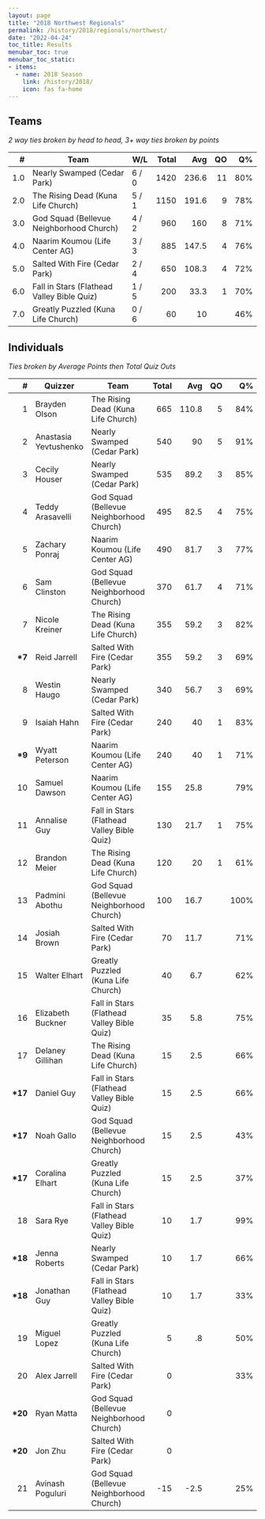 ```yaml
---
layout: page
title: "2018 Northwest Regionals"
permalink: /history/2018/regionals/northwest/
date: "2022-04-24"
toc_title: Results
menubar_toc: true
menubar_toc_static:
- items:
  - name: 2018 Season
    link: /history/2018/
    icon: fas fa-home
---
```


## Teams

*2 way ties broken by head to head, 3+ way ties broken by points*

|    # | Team                                       | W/L   | Total |   Avg |   QO |   Q% |
| ---: | ------------------------------------------ | ----- | ----: | ----: | ---: | ---: |
|  1.0 | Nearly Swamped (Cedar Park)                | 6 / 0 |  1420 | 236.6 |   11 |  80% |
|  2.0 | The Rising Dead (Kuna Life Church)         | 5 / 1 |  1150 | 191.6 |    9 |  78% |
|  3.0 | God Squad (Bellevue Neighborhood Church)   | 4 / 2 |   960 |   160 |    8 |  71% |
|  4.0 | Naarim Koumou (Life Center AG)             | 3 / 3 |   885 | 147.5 |    4 |  76% |
|  5.0 | Salted With Fire (Cedar Park)              | 2 / 4 |   650 | 108.3 |    4 |  72% |
|  6.0 | Fall in Stars (Flathead Valley Bible Quiz) | 1 / 5 |   200 |  33.3 |    1 |  70% |
|  7.0 | Greatly Puzzled (Kuna Life Church)         | 0 / 6 |    60 |    10 |      |  46% |

## Individuals

*Ties broken by Average Points then Total Quiz Outs*

|        # | Quizzer               | Team                                       | Total |   Avg |   QO |   Q% |
| -------: | --------------------- | ------------------------------------------ | ----: | ----: | ---: | ---: |
|        1 | Brayden Olson         | The Rising Dead (Kuna Life Church)         |   665 | 110.8 |    5 |  84% |
|        2 | Anastasia Yevtushenko | Nearly Swamped (Cedar Park)                |   540 |    90 |    5 |  91% |
|        3 | Cecily Houser         | Nearly Swamped (Cedar Park)                |   535 |  89.2 |    3 |  85% |
|        4 | Teddy Arasavelli      | God Squad (Bellevue Neighborhood Church)   |   495 |  82.5 |    4 |  75% |
|        5 | Zachary Ponraj        | Naarim Koumou (Life Center AG)             |   490 |  81.7 |    3 |  77% |
|        6 | Sam Clinston          | God Squad (Bellevue Neighborhood Church)   |   370 |  61.7 |    4 |  71% |
|        7 | Nicole Kreiner        | The Rising Dead (Kuna Life Church)         |   355 |  59.2 |    3 |  82% |
|  **\*7** | Reid Jarrell          | Salted With Fire (Cedar Park)              |   355 |  59.2 |    3 |  69% |
|        8 | Westin Haugo          | Nearly Swamped (Cedar Park)                |   340 |  56.7 |    3 |  69% |
|        9 | Isaiah Hahn           | Salted With Fire (Cedar Park)              |   240 |    40 |    1 |  83% |
|  **\*9** | Wyatt Peterson        | Naarim Koumou (Life Center AG)             |   240 |    40 |    1 |  71% |
|       10 | Samuel Dawson         | Naarim Koumou (Life Center AG)             |   155 |  25.8 |      |  79% |
|       11 | Annalise Guy          | Fall in Stars (Flathead Valley Bible Quiz) |   130 |  21.7 |    1 |  75% |
|       12 | Brandon Meier         | The Rising Dead (Kuna Life Church)         |   120 |    20 |    1 |  61% |
|       13 | Padmini Abothu        | God Squad (Bellevue Neighborhood Church)   |   100 |  16.7 |      | 100% |
|       14 | Josiah Brown          | Salted With Fire (Cedar Park)              |    70 |  11.7 |      |  71% |
|       15 | Walter Elhart         | Greatly Puzzled (Kuna Life Church)         |    40 |   6.7 |      |  62% |
|       16 | Elizabeth Buckner     | Fall in Stars (Flathead Valley Bible Quiz) |    35 |   5.8 |      |  75% |
|       17 | Delaney Gillihan      | The Rising Dead (Kuna Life Church)         |    15 |   2.5 |      |  66% |
| **\*17** | Daniel Guy            | Fall in Stars (Flathead Valley Bible Quiz) |    15 |   2.5 |      |  66% |
| **\*17** | Noah Gallo            | God Squad (Bellevue Neighborhood Church)   |    15 |   2.5 |      |  43% |
| **\*17** | Coralina Elhart       | Greatly Puzzled (Kuna Life Church)         |    15 |   2.5 |      |  37% |
|       18 | Sara Rye              | Fall in Stars (Flathead Valley Bible Quiz) |    10 |   1.7 |      |  99% |
| **\*18** | Jenna Roberts         | Nearly Swamped (Cedar Park)                |    10 |   1.7 |      |  66% |
| **\*18** | Jonathan Guy          | Fall in Stars (Flathead Valley Bible Quiz) |    10 |   1.7 |      |  33% |
|       19 | Miguel Lopez          | Greatly Puzzled (Kuna Life Church)         |     5 |    .8 |      |  50% |
|       20 | Alex Jarrell          | Salted With Fire (Cedar Park)              |     0 |       |      |  33% |
| **\*20** | Ryan Matta            | God Squad (Bellevue Neighborhood Church)   |     0 |       |      |      |
| **\*20** | Jon Zhu               | Salted With Fire (Cedar Park)              |     0 |       |      |      |
|       21 | Avinash Poguluri      | God Squad (Bellevue Neighborhood Church)   |   -15 |  -2.5 |      |  25% |
